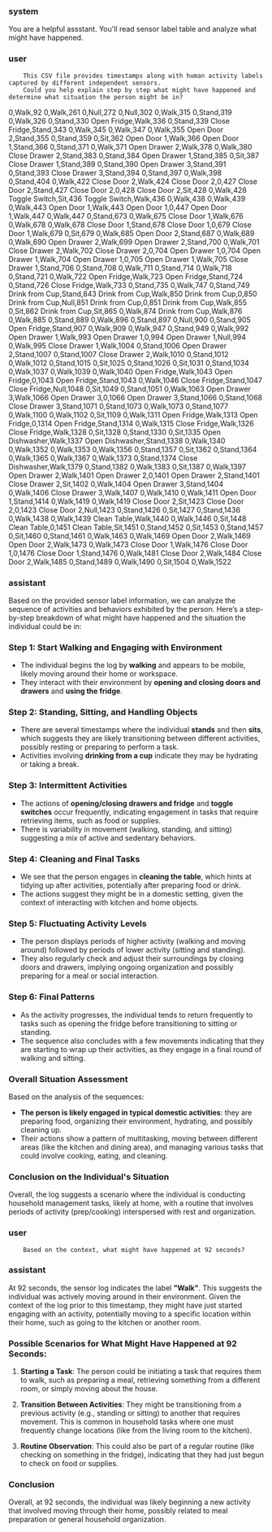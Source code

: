 ### system
You are a helpful assstant. You'll read sensor label table and analyze what might have happened.
### user

        This CSV file provides timestamps along with human activity labels captured by different independent sensors.
        Could you help explain step by step what might have happened and determine what situation the person might be in?
    
0,Walk,92
0,Walk,261
0,Null,272
0,Null,302
0,Walk,315
0,Stand,319
0,Walk,326
0,Stand,330
Open Fridge,Walk,336
0,Stand,339
Close Fridge,Stand,343
0,Walk,345
0,Walk,347
0,Walk,355
Open Door 2,Stand,355
0,Stand,359
0,Sit,362
Open Door 1,Walk,366
Open Door 1,Stand,366
0,Stand,371
0,Walk,371
Open Drawer 2,Walk,378
0,Walk,380
Close Drawer 2,Stand,383
0,Stand,384
Open Drawer 1,Stand,385
0,Sit,387
Close Drawer 1,Stand,389
0,Stand,390
Open Drawer 3,Stand,391
0,Stand,393
Close Drawer 3,Stand,394
0,Stand,397
0,Walk,398
0,Stand,404
0,Walk,422
Close Door 2,Walk,424
Close Door 2,0,427
Close Door 2,Stand,427
Close Door 2,0,428
Close Door 2,Sit,428
0,Walk,428
Toggle Switch,Sit,436
Toggle Switch,Walk,436
0,Walk,438
0,Walk,439
0,Walk,443
Open Door 1,Walk,443
Open Door 1,0,447
Open Door 1,Walk,447
0,Walk,447
0,Stand,673
0,Walk,675
Close Door 1,Walk,676
0,Walk,678
0,Walk,678
Close Door 1,Stand,678
Close Door 1,0,679
Close Door 1,Walk,679
0,Sit,679
0,Walk,685
Open Door 2,Stand,687
0,Walk,689
0,Walk,690
Open Drawer 2,Walk,699
Open Drawer 2,Stand,700
0,Walk,701
Close Drawer 2,Walk,702
Close Drawer 2,0,704
Open Drawer 1,0,704
Open Drawer 1,Walk,704
Open Drawer 1,0,705
Open Drawer 1,Walk,705
Close Drawer 1,Stand,706
0,Stand,708
0,Walk,711
0,Stand,714
0,Walk,718
0,Stand,721
0,Walk,722
Open Fridge,Walk,723
Open Fridge,Stand,724
0,Stand,726
Close Fridge,Walk,733
0,Stand,735
0,Walk,747
0,Stand,749
Drink from Cup,Stand,843
Drink from Cup,Walk,850
Drink from Cup,0,850
Drink from Cup,Null,851
Drink from Cup,0,851
Drink from Cup,Walk,855
0,Sit,862
Drink from Cup,Sit,865
0,Walk,874
Drink from Cup,Walk,876
0,Walk,885
0,Stand,889
0,Walk,896
0,Stand,897
0,Null,900
0,Stand,905
Open Fridge,Stand,907
0,Walk,909
0,Walk,947
0,Stand,949
0,Walk,992
Open Drawer 1,Walk,993
Open Drawer 1,0,994
Open Drawer 1,Null,994
0,Walk,995
Close Drawer 1,Walk,1004
0,Stand,1006
Open Drawer 2,Stand,1007
0,Stand,1007
Close Drawer 2,Walk,1010
0,Stand,1012
0,Walk,1012
0,Stand,1015
0,Sit,1025
0,Stand,1026
0,Sit,1031
0,Stand,1034
0,Walk,1037
0,Walk,1039
0,Walk,1040
Open Fridge,Walk,1043
Open Fridge,0,1043
Open Fridge,Stand,1043
0,Walk,1046
Close Fridge,Stand,1047
Close Fridge,Null,1048
0,Sit,1049
0,Stand,1051
0,Walk,1063
Open Drawer 3,Walk,1066
Open Drawer 3,0,1066
Open Drawer 3,Stand,1066
0,Stand,1068
Close Drawer 3,Stand,1071
0,Stand,1073
0,Walk,1073
0,Stand,1077
0,Walk,1100
0,Walk,1102
0,Sit,1109
0,Walk,1311
Open Fridge,Walk,1313
Open Fridge,0,1314
Open Fridge,Stand,1314
0,Walk,1315
Close Fridge,Walk,1326
Close Fridge,Walk,1328
0,Sit,1328
0,Stand,1330
0,Sit,1335
Open Dishwasher,Walk,1337
Open Dishwasher,Stand,1338
0,Walk,1340
0,Walk,1352
0,Walk,1353
0,Walk,1356
0,Stand,1357
0,Sit,1362
0,Stand,1364
0,Walk,1365
0,Walk,1367
0,Walk,1373
0,Stand,1374
Close Dishwasher,Walk,1379
0,Stand,1382
0,Walk,1383
0,Sit,1387
0,Walk,1397
Open Drawer 2,Walk,1401
Open Drawer 2,0,1401
Open Drawer 2,Stand,1401
Close Drawer 2,Sit,1402
0,Walk,1404
Open Drawer 3,Stand,1404
0,Walk,1406
Close Drawer 3,Walk,1407
0,Walk,1410
0,Walk,1411
Open Door 1,Stand,1414
0,Walk,1419
0,Walk,1419
Close Door 2,Sit,1423
Close Door 2,0,1423
Close Door 2,Null,1423
0,Stand,1426
0,Sit,1427
0,Stand,1436
0,Walk,1438
0,Walk,1439
Clean Table,Walk,1440
0,Walk,1446
0,Sit,1448
Clean Table,0,1451
Clean Table,Sit,1451
0,Stand,1452
0,Sit,1453
0,Stand,1457
0,Sit,1460
0,Stand,1461
0,Walk,1463
0,Walk,1469
Open Door 2,Walk,1469
Open Door 2,Walk,1473
0,Walk,1473
Close Door 1,Walk,1476
Close Door 1,0,1476
Close Door 1,Stand,1476
0,Walk,1481
Close Door 2,Walk,1484
Close Door 2,Walk,1485
0,Stand,1489
0,Walk,1490
0,Sit,1504
0,Walk,1522

### assistant
Based on the provided sensor label information, we can analyze the sequence of activities and behaviors exhibited by the person. Here’s a step-by-step breakdown of what might have happened and the situation the individual could be in:

### Step 1: Start Walking and Engaging with Environment
- The individual begins the log by **walking** and appears to be mobile, likely moving around their home or workspace.
- They interact with their environment by **opening and closing doors and drawers** and **using the fridge**. 

### Step 2: Standing, Sitting, and Handling Objects
- There are several timestamps where the individual **stands** and then **sits**, which suggests they are likely transitioning between different activities, possibly resting or preparing to perform a task.
- Activities involving **drinking from a cup** indicate they may be hydrating or taking a break.

### Step 3: Intermittent Activities
- The actions of **opening/closing drawers and fridge** and **toggle switches** occur frequently, indicating engagement in tasks that require retrieving items, such as food or supplies.
- There is variability in movement (walking, standing, and sitting) suggesting a mix of active and sedentary behaviors.

### Step 4: Cleaning and Final Tasks
- We see that the person engages in **cleaning the table**, which hints at tidying up after activities, potentially after preparing food or drink.
- The actions suggest they might be in a domestic setting, given the context of interacting with kitchen and home objects.

### Step 5: Fluctuating Activity Levels
- The person displays periods of higher activity (walking and moving around) followed by periods of lower activity (sitting and standing).
- They also regularly check and adjust their surroundings by closing doors and drawers, implying ongoing organization and possibly preparing for a meal or social interaction.

### Step 6: Final Patterns
- As the activity progresses, the individual tends to return frequently to tasks such as opening the fridge before transitioning to sitting or standing.
- The sequence also concludes with a few movements indicating that they are starting to wrap up their activities, as they engage in a final round of walking and sitting.

### Overall Situation Assessment
Based on the analysis of the sequences:
- **The person is likely engaged in typical domestic activities**: they are preparing food, organizing their environment, hydrating, and possibly cleaning up. 
- Their actions show a pattern of multitasking, moving between different areas (like the kitchen and dining area), and managing various tasks that could involve cooking, eating, and cleaning.

### Conclusion on the Individual's Situation
Overall, the log suggests a scenario where the individual is conducting household management tasks, likely at home, with a routine that involves periods of activity (prep/cooking) interspersed with rest and organization.
### user

        Based on the context, what might have happened at 92 seconds?
    
### assistant
At 92 seconds, the sensor log indicates the label **"Walk"**. This suggests the individual was actively moving around in their environment. Given the context of the log prior to this timestamp, they might have just started engaging with an activity, potentially moving to a specific location within their home, such as going to the kitchen or another room.

### Possible Scenarios for What Might Have Happened at 92 Seconds:

1. **Starting a Task**: The person could be initiating a task that requires them to walk, such as preparing a meal, retrieving something from a different room, or simply moving about the house.

2. **Transition Between Activities**: They might be transitioning from a previous activity (e.g., standing or sitting) to another that requires movement. This is common in household tasks where one must frequently change locations (like from the living room to the kitchen).

3. **Routine Observation**: This could also be part of a regular routine (like checking on something in the fridge), indicating that they had just begun to check on food or supplies.

### Conclusion
Overall, at 92 seconds, the individual was likely beginning a new activity that involved moving through their home, possibly related to meal preparation or general household organization.
